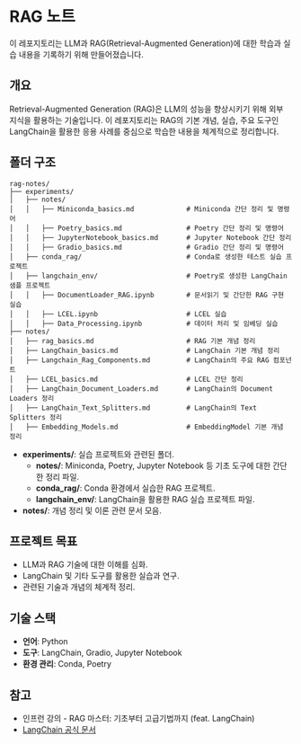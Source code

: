 # RAG 노트

이 레포지토리는 LLM과 RAG(Retrieval-Augmented Generation)에 대한 학습과 실습 내용을 기록하기 위해 만들어졌습니다.

## 개요
Retrieval-Augmented Generation (RAG)은 LLM의 성능을 향상시키기 위해 외부 지식을 활용하는 기술입니다. 이 레포지토리는 RAG의 기본 개념, 실습, 주요 도구인 LangChain을 활용한 응용 사례를 중심으로 학습한 내용을 체계적으로 정리합니다.

## 폴더 구조
```
rag-notes/
├── experiments/
│   ├── notes/
│   │   ├── Miniconda_basics.md             # Miniconda 간단 정리 및 명령어
│   │   ├── Poetry_basics.md                # Poetry 간단 정리 및 명령어
│   │   ├── JupyterNotebook_basics.md       # Jupyter Notebook 간단 정리
│   │   ├── Gradio_basics.md                # Gradio 간단 정리 및 명령어
│   ├── conda_rag/                          # Conda로 생성한 테스트 실습 프로젝트
│   ├── langchain_env/                      # Poetry로 생성한 LangChain 샘플 프로젝트
│   │   ├── DocumentLoader_RAG.ipynb        # 문서읽기 및 간단한 RAG 구현 실습
│   │   ├── LCEL.ipynb                      # LCEL 실습
│   │   ├── Data_Processing.ipynb           # 데이터 처리 및 임베딩 실습
├── notes/
│   ├── rag_basics.md                       # RAG 기본 개념 정리
│   ├── LangChain_basics.md                 # LangChain 기본 개념 정리
│   ├── Langchain_Rag_Components.md         # LangChain의 주요 RAG 컴포넌트
│   ├── LCEL_basics.md                      # LCEL 간단 정리
│   ├── LangChain_Document_Loaders.md       # LangChain의 Document Loaders 정리
│   ├── LangChain_Text_Splitters.md         # LangChain의 Text Splitters 정리
│   ├── Embedding_Models.md                 # EmbeddingModel 기본 개념 정리
```

- **experiments/**: 실습 프로젝트와 관련된 폴더.
  - **notes/**: Miniconda, Poetry, Jupyter Notebook 등 기초 도구에 대한 간단한 정리 파일.
  - **conda_rag/**: Conda 환경에서 실습한 RAG 프로젝트.
  - **langchain_env/**: LangChain을 활용한 RAG 실습 프로젝트 파일.
- **notes/**: 개념 정리 및 이론 관련 문서 모음.

## 프로젝트 목표
- LLM과 RAG 기술에 대한 이해를 심화.
- LangChain 및 기타 도구를 활용한 실습과 연구.
- 관련된 기술과 개념의 체계적 정리.

## 기술 스택
- **언어**: Python
- **도구**: LangChain, Gradio, Jupyter Notebook
- **환경 관리**: Conda, Poetry

## 참고
- 인프런 강의 - RAG 마스터: 기초부터 고급기법까지 (feat. LangChain)
- [LangChain 공식 문서](https://langchain.readthedocs.io/)
